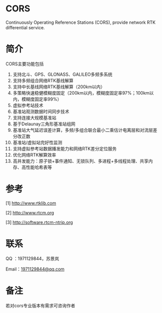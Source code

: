 # CORS
Continuously Operating Reference Stations (CORS), provide network RTK differential service.

# 简介
CORS主要功能包括
1. 支持北斗、GPS、GLONASS、GALILEO多频多系统
2. 支持多频组合网络RTK基线解算
3. 支持中长基线网络RTK基线解算（200km以内）
4. 多策略快速稳健模糊度固定（200km以内，模糊度固定率97%；100km以内，模糊度固定率99%）
5. 虚拟参考站技术
6. 基准站观测数据时间同步技术
7. 支持连接大规模基准站
8. 基于Delaunay三角形基准站组网
9. 基准站大气延迟误差计算，多频/多组合联合最小二乘估计电离层和对流层差分改正数
10. 基准站/虚拟站完好性监测
11. 支持虚拟参考站数据播发能力和网络RTK差分定位服务
12. 优化网络RTK解算效率
13. 高并发能力：原子锁+事件通知、无锁队列、多进程+多线程处理、共享内存、高性能哈希表等

# 参考
[1] http://www.rtklib.com 

[2] http://www.rtcm.org

[3] http://software.rtcm-ntrip.org

# 联系

QQ  ：1971129844，苏景岚

Email：1971129844@qq.com

# 备注
若对cors专业版本有需求可咨询作者
